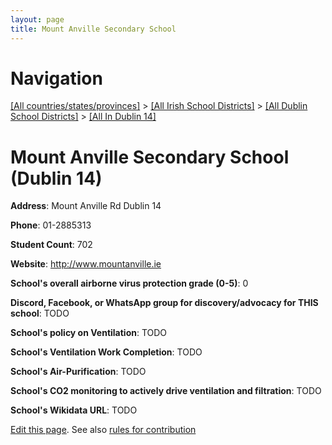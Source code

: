 ```yaml
---
layout: page
title: Mount Anville Secondary School
---
```

# Navigation

[[All countries/states/provinces]](../../../..) > [[All Irish School Districts]](../../..) > [[All Dublin School Districts]](../..) > [[All In Dublin 14]](..)

# Mount Anville Secondary School (Dublin 14)

**Address**: Mount Anville Rd Dublin 14

**Phone**: 01-2885313

**Student Count**: 702

**Website**: <http://www.mountanville.ie>

**School's overall airborne virus protection grade (0-5)**: 0

**Discord, Facebook, or WhatsApp group for discovery/advocacy for THIS school**: TODO

**School's policy on Ventilation**: TODO

**School's Ventilation Work Completion**: TODO

**School's Air-Purification**: TODO

**School's CO2 monitoring to actively drive ventilation and filtration**: TODO

**School's Wikidata URL**: TODO


[Edit this page](https://github.com/ventilate-schools/Ireland/edit/main/./Dublin_14/Mount_Anville_Secondary_School.md). See also [rules for contribution](../../../contribution-rules/)